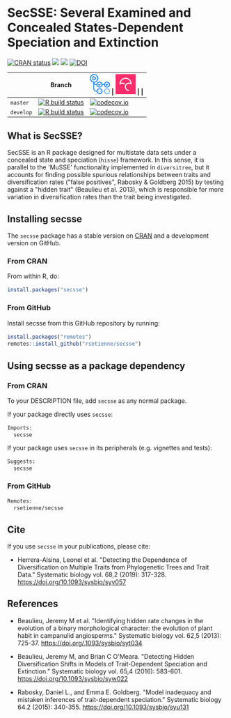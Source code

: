 # SecSSE: Several Examined and Concealed States-Dependent Speciation and Extinction

[![CRAN status](https://www.r-pkg.org/badges/version/secsse)](https://CRAN.R-project.org/package=secsse) [![](http://cranlogs.r-pkg.org/badges/grand-total/secsse)](https://CRAN.R-project.org/package=secsse) [![](http://cranlogs.r-pkg.org/badges/secsse)](https://CRAN.R-project.org/package=secsse) [![DOI](https://zenodo.org/badge/DOI/10.5281/zenodo.8393098.svg)](https://doi.org/10.5281/zenodo.8393098)

|           | Branch                                                                                                                                               | [![GitHub Actions logo](pics/github_actions_logo.png)](https://github.com/features/actions) \| [![Codecov logo](pics/Codecov.png)](https://www.codecov.io) \| \| |
|--------------|------------------------------|-----------------------------|
| `master`  | [![R build status](https://github.com/rsetienne/secsse/workflows/R-CMD-check/badge.svg?branch=master)](https://github.com/rsetienne/secsse/actions)  | [![codecov.io](https://codecov.io/gh/rsetienne/secsse/branch/master/graph/badge.svg)](https://codecov.io/github/rsetienne/secsse/branch/master)                  |
| `develop` | [![R build status](https://github.com/rsetienne/secsse/workflows/R-CMD-check/badge.svg?branch=develop)](https://github.com/rsetienne/secsse/actions) | [![codecov.io](https://codecov.io/gh/rsetienne/secsse/branch/develop/graph/badge.svg)](https://codecov.io/github/rsetienne/secsse/branch/develop)                |

## What is SecSSE?

SecSSE is an R package designed for multistate data sets under a concealed state and speciation (`hisse`) framework. In this sense, it is parallel to the 'MuSSE' functionality implemented in `diversitree`, but it accounts for finding possible spurious relationships between traits and diversification rates ("false positives", Rabosky & Goldberg 2015) by testing against a "hidden trait" (Beaulieu et al. 2013), which is responsible for more variation in diversification rates than the trait being investigated.

## Installing secsse

The `secsse` package has a stable version on [CRAN](https://CRAN.R-project.org/package=secsse) and a development version on GitHub.

### From CRAN

From within R, do:

``` r
install.packages("secsse")
```

### From GitHub

Install secsse from this GitHub repository by running:

``` r
install.packages("remotes")
remotes::install_github("rsetienne/secsse")
```

## Using secsse as a package dependency

### From CRAN

To your DESCRIPTION file, add `secsse` as any normal package.

If your package directly uses `secsse`:

```         
Imports:
  secsse
```

If your package uses `secsse` in its peripherals (e.g. vignettes and tests):

```         
Suggests:
  secsse
```

### From GitHub

```         
Remotes:
  rsetienne/secsse
```

## Cite

If you use `secsse` in your publications, please cite:

-   Herrera-Alsina, Leonel et al. "Detecting the Dependence of Diversification on Multiple Traits from Phylogenetic Trees and Trait Data." Systematic biology vol. 68,2 (2019): 317-328. <https://doi.org/10.1093/sysbio/syy057>

## References

-   Beaulieu, Jeremy M et al. "Identifying hidden rate changes in the evolution of a binary morphological character: the evolution of plant habit in campanulid angiosperms." Systematic biology vol. 62,5 (2013): 725-37. <https://doi.org/.1093/sysbio/syt034>

-   Beaulieu, Jeremy M, and Brian C O'Meara. "Detecting Hidden Diversification Shifts in Models of Trait-Dependent Speciation and Extinction." Systematic biology vol. 65,4 (2016): 583-601. <https://doi.org/10.1093/sysbio/syw022>

-   Rabosky, Daniel L., and Emma E. Goldberg. "Model inadequacy and mistaken inferences of trait-dependent speciation." Systematic biology 64.2 (2015): 340-355. <https://doi.org/10.1093/sysbio/syu131>
